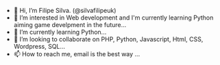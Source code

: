 - 👋 Hi, I’m Filipe Silva. (@silvafilipeuk)
- 👀 I’m interested in Web development and I'm currently learning Python aiming game develpment in the future...
- 🌱 I’m currently learning Python...
- 💞️ I’m looking to collaborate on PHP, Python, Javascript, Html, CSS, Wordpress, SQL...
- 📫 How to reach me, email is the best way ...

<!---
silvafilipeuk/silvafilipeuk is a ✨ special ✨ repository because its `README.md` (this file) appears on your GitHub profile.
You can click the Preview link to take a look at your changes.
--->
